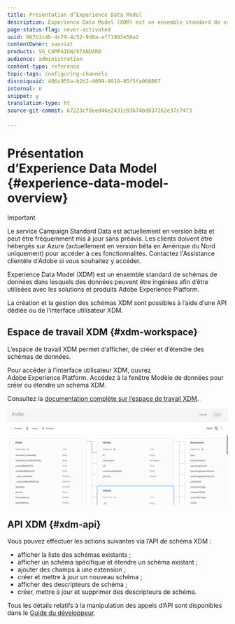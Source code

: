 ```yaml
---
title: Présentation d’Experience Data Model
description: Experience Data Model (XDM) est un ensemble standard de schémas de données dans lesquels des données peuvent être ingérées afin d’être utilisées avec les solutions et produits Adobe Experience Platform.
page-status-flag: never-activated
uuid: 867b1c4b-4c79-4c52-9d0a-ef71993e50a2
contentOwner: sauviat
products: SG_CAMPAIGN/STANDARD
audience: administration
content-type: reference
topic-tags: configuring-channels
discoiquuid: 406c955a-b2d2-4099-9918-95f5fa966067
internal: n
snippet: y
translation-type: ht
source-git-commit: 67223cf8eed46e2431c03674bd837262e37c7473

---
```



# Présentation d’Experience Data Model {#experience-data-model-overview}

>[!IMPORTANT]
>
>Le service Campaign Standard Data est actuellement en version bêta et peut être fréquemment mis à jour sans préavis. Les clients doivent être hébergés sur Azure (actuellement en version bêta en Amérique du Nord uniquement) pour accéder à ces fonctionnalités. Contactez l&#39;Assistance clientèle d&#39;Adobe si vous souhaitez y accéder.

Experience Data Model (XDM) est un ensemble standard de schémas de données dans lesquels des données peuvent être ingérées afin d’être utilisées avec les solutions et produits Adobe Experience Platform.

La création et la gestion des schémas XDM sont possibles à l’aide d’une API dédiée ou de l’interface utilisateur XDM.

## Espace de travail XDM {#xdm-workspace}

L’espace de travail XDM permet d’afficher, de créer et d’étendre des schémas de données.

Pour accéder à l’interface utilisateur XDM, ouvrez Adobe Experience Platform. Accédez à la fenêtre Modèle de données pour créer ou étendre un schéma XDM.

Consultez la [documentation complète sur l’espace de travail XDM](https://www.adobe.io/apis/experienceplatform/home/xdm/xdmservices.html#!api-specification/markdown/narrative/technical_overview/schema_registry/xdm_system/xdm_system_in_experience_platform.md).

![](assets/aep_xdmworkspace.png)

## API XDM {#xdm-api}

Vous pouvez effectuer les actions suivantes via l’API de schéma XDM :

* afficher la liste des schémas existants ;
* afficher un schéma spécifique et étendre un schéma existant ;
* ajouter des champs à une extension ;
* créer et mettre à jour un nouveau schéma ;
* afficher des descripteurs de schéma ;
* créer, mettre à jour et supprimer des descripteurs de schéma.

Tous les détails relatifs à la manipulation des appels d’API sont disponibles dans le [Guide du développeur](https://www.adobe.io/apis/experienceplatform/home/xdm/xdmservices.html#!api-specification/markdown/narrative/technical_overview/schema_registry/schema_registry_developer_guide.md).
